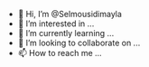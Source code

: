 - 👋 Hi, I’m @Selmousidimayla
- 👀 I’m interested in ...
- 🌱 I’m currently learning ...
- 💞️ I’m looking to collaborate on ...
- 📫 How to reach me ...

<!---
Selmousidimayla/Selmousidimayla is a ✨ special ✨ repository because its `README.md` (this file) appears on your GitHub profile.
You can click the Preview link to take a look at your changes.
--->
